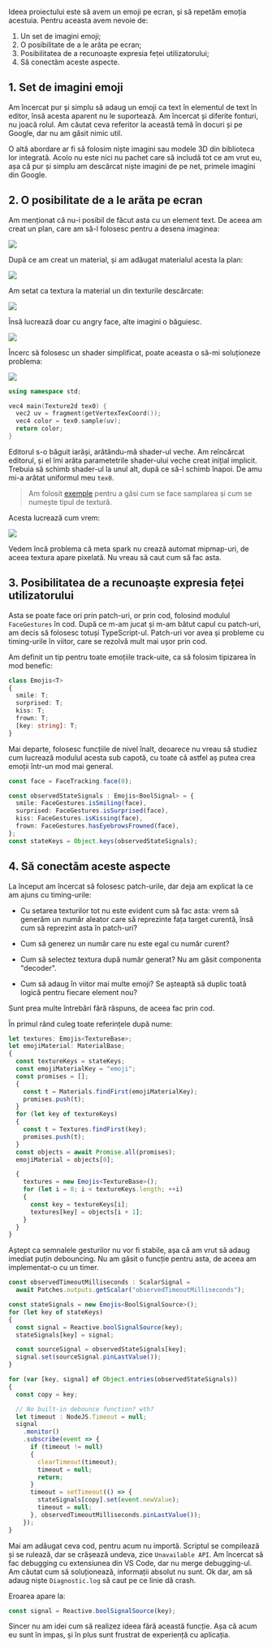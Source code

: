 Ideea proiectului este să avem un emoji pe ecran, și să repetăm emoția acestuia.
Pentru aceasta avem nevoie de:
1. Un set de imagini emoji;
2. O posibilitate de a le arăta pe ecran;
3. Posibilitatea de a recunoaște expresia feței utilizatorului;
4. Să conectăm aceste aspecte.


## 1. Set de imagini emoji

Am încercat pur și simplu să adaug un emoji ca text în elementul de text în editor,
însă acesta aparent nu le suportează.
Am încercat și diferite fonturi, nu joacă rolul.
Am căutat ceva referitor la această temă în docuri și pe Google, dar nu am găsit nimic util.

O altă abordare ar fi să folosim niște imagini sau modele 3D din biblioteca lor integrată.
Acolo nu este nici nu pachet care să includă tot ce am vrut eu, așa că pur și simplu
am descărcat niște imagini de pe net, primele imagini din Google.


## 2. O posibilitate de a le arăta pe ecran

Am menționat că nu-i posibil de făcut asta cu un element text.
De aceea am creat un plan, care am să-l folosesc pentru a desena imaginea:

![](images/plane.png)

După ce am creat un material, și am adăugat materialul acesta la plan:

![](images/plane_material.png)

Am setat ca textura la material un din texturile descărcate:

![](images/texture.png)

Însă lucrează doar cu angry face, alte imagini o băguiesc.

![](images/texture-bugged.png)


Încerc să folosesc un shader simplificat, poate aceasta o să-mi soluționeze problema:

![](images/create_shader.png)

```cpp
using namespace std;

vec4 main(Texture2d tex0) {
  vec2 uv = fragment(getVertexTexCoord());
  vec4 color = tex0.sample(uv);
  return color;
}
```

Editorul s-o băguit iarăși, arătându-mă shader-ul veche.
Am reîncărcat editorul, și el îmi arăta parametetrile shader-ului veche creat inițial implicit.
Trebuia să schimb shader-ul la unul alt, după ce să-l schimb înapoi.
De amu mi-a arătat uniformul meu `tex0`.

> Am folosit [exemple](https://github.com/aferriss/sparksl-shader-examples/blob/master/4-image-effects/effects/shaders/pixelStretch.sca) pentru a găsi cum se face samplarea și cum se numește tipul de textură.

Acesta lucrează cum vrem:

![](images/shader_new.png)

Vedem încă problema că meta spark nu crează automat mipmap-uri, de aceea textura apare pixelată.
Nu vreau să caut cum să fac asta.


## 3. Posibilitatea de a recunoaște expresia feței utilizatorului

Asta se poate face ori prin patch-uri, or prin cod, 
folosind modulul `FaceGestures` în cod.
După ce m-am jucat și m-am bătut capul cu patch-uri,
am decis să folosesc totuși TypeScript-ul.
Patch-uri vor avea și probleme cu timing-urile în viitor,
care se rezolvă mult mai ușor prin cod.

Am definit un tip pentru toate emoțiile track-uite,
ca să folosim tipizarea în mod benefic:

```ts
class Emojis<T>
{
  smile: T;
  surprised: T;
  kiss: T;
  frown: T;
  [key: string]: T;
}
```

Mai departe, folosesc funcțiile de nivel înalt, deoarece nu vreau
să studiez cum lucrează modulul acesta sub capotă, cu toate că
astfel aș putea crea emoții într-un mod mai general.

```ts
const face = FaceTracking.face(0);

const observedStateSignals : Emojis<BoolSignal> = {
  smile: FaceGestures.isSmiling(face),
  surprised: FaceGestures.isSurprised(face),
  kiss: FaceGestures.isKissing(face),
  frown: FaceGestures.hasEyebrowsFrowned(face),
};
const stateKeys = Object.keys(observedStateSignals);
```


## 4. Să conectăm aceste aspecte 

La început am încercat să folosesc patch-urile,
dar deja am explicat la ce am ajuns cu timing-urile:

- Cu setarea texturilor tot nu este evident cum să fac asta:
  vrem să generăm un număr aleator care să reprezinte fața target curentă,
  însă cum să reprezint asta în patch-uri?

- Cum să generez un număr care nu este egal cu număr curent?

- Cum să selectez textura după număr generat?
  Nu am găsit componenta "decoder".

- Cum să adaug în viitor mai multe emoji?
  Se așteaptă să duplic toată logică pentru fiecare element nou?

Sunt prea multe întrebări fără răspuns, de aceea fac prin cod.

În primul rând culeg toate referințele după nume:


```ts
let textures: Emojis<TextureBase>;
let emojiMaterial: MaterialBase;
{
  const textureKeys = stateKeys;
  const emojiMaterialKey = "emoji";
  const promises = [];
  {
    const t = Materials.findFirst(emojiMaterialKey);
    promises.push(t);
  }
  for (let key of textureKeys)
  {
    const t = Textures.findFirst(key);
    promises.push(t);
  }
  const objects = await Promise.all(promises);
  emojiMaterial = objects[0];

  {
    textures = new Emojis<TextureBase>();
    for (let i = 0; i < textureKeys.length; ++i)
    {
      const key = textureKeys[i];
      textures[key] = objects[i + 1];
    }
  }
}
```

Aștept ca semnalele gesturilor nu vor fi stabile,
așa că am vrut să adaug imediat puțin debouncing.
Nu am găsit o funcție pentru asta, de aceea am implementat-o cu un timer.

```ts
const observedTimeoutMilliseconds : ScalarSignal = 
  await Patches.outputs.getScalar("observedTimeoutMilliseconds");

const stateSignals = new Emojis<BoolSignalSource>();
for (let key of stateKeys)
{
  const signal = Reactive.boolSignalSource(key);
  stateSignals[key] = signal;

  const sourceSignal = observedStateSignals[key];
  signal.set(sourceSignal.pinLastValue());
}

for (var [key, signal] of Object.entries(observedStateSignals))
{
  const copy = key;

  // No built-in debounce function? wth?
  let timeout : NodeJS.Timeout = null;
  signal
    .monitor()
    .subscribe(event => {
      if (timeout != null)
      {
        clearTimeout(timeout);
        timeout = null;
        return;
      }
      timeout = setTimeout(() => {
        stateSignals[copy].set(event.newValue);
        timeout = null;
      }, observedTimeoutMilliseconds.pinLastValue());
    });
}
```

Mai am adăugat ceva cod, pentru acum nu importă.
Scriptul se compilează și se rulează, dar se crășează undeva, zice `Unavailable API`.
Am încercat să fac debugging cu extensiunea din VS Code, dar nu merge debugging-ul.
Am căutat cum să soluționează, informații absolut nu sunt.
Ok dar, am să adaug niște `Diagnostic.log` să caut pe ce linie dă crash.

Eroarea apare la:
```ts
const signal = Reactive.boolSignalSource(key);
```

Sincer nu am idei cum să realizez ideea fără această funcție.
Așa că acum eu sunt în impas, și în plus sunt frustrat de experiență cu aplicația.